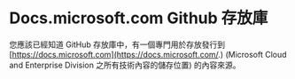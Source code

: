 # <a name="docsmicrosoftcom-github-repository"></a>Docs.microsoft.com Github 存放庫

您應該已經知道 GitHub 存放庫中，有一個專門用於存放發行到 [https://docs.microsoft.com](https://docs.microsoft.com/.) (Microsoft Cloud and Enterprise Division 之所有技術內容的儲存位置) 的內容來源。 

